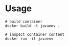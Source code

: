 # Usage

```
# build container
docker build -t javaenv .

# inspect container content
docker run -it javaenv
```
